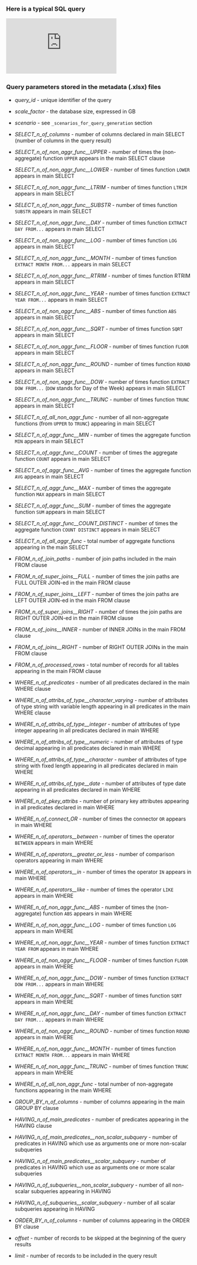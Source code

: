 ### Here is a typical SQL query
![A PostgreSQL Query](https://github.com/marinfotache/SQL-Queries-for-TPC-H/blob/main/_query_template_and_parameters/Q2311052230000015.pdf)


### Query parameters stored in the metadata (.xlsx) files

* _query_id_ - unique identifier of the query                                      
* _scale_factor_ - the database size, expressed in GB                                
* _scenario_ - see `_scenarios_for_query_generation` section                                     

* _SELECT_n_of_columns_ - number of columns declared in main SELECT (number of columns in the query result)                     
* _SELECT_n_of_non_aggr_func__UPPER_ - number of times the (non-aggregate) function `UPPER` appears in the main SELECT clause
* _SELECT_n_of_non_aggr_func__LOWER_ - number of times function `LOWER` appears in main SELECT                
* _SELECT_n_of_non_aggr_func__LTRIM_ - number of times function `LTRIM` appears in main SELECT                 
* _SELECT_n_of_non_aggr_func__SUBSTR_ - number of times function `SUBSTR` appears in main SELECT    
* _SELECT_n_of_non_aggr_func__DAY_ - number of times function `EXTRACT DAY FROM...` appears in main SELECT   
* _SELECT_n_of_non_aggr_func__LOG_ - number of times function `LOG` appears in main SELECT   
* _SELECT_n_of_non_aggr_func__MONTH_ - number of times function `EXTRACT MONTH FROM...`  appears in main SELECT   
* _SELECT_n_of_non_aggr_func__RTRIM_ - number of times function RTRIM appears in main SELECT    
* _SELECT_n_of_non_aggr_func__YEAR_ - number of times function `EXTRACT YEAR FROM...`  appears in main SELECT    
* _SELECT_n_of_non_aggr_func__ABS_ - number of times function `ABS` appears in main SELECT   
* _SELECT_n_of_non_aggr_func__SQRT_ - number of times function `SQRT` appears in main SELECT   
* _SELECT_n_of_non_aggr_func__FLOOR_ - number of times function `FLOOR` appears in main SELECT   
* _SELECT_n_of_non_aggr_func__ROUND_ - number of times function `ROUND` appears in main SELECT    
* _SELECT_n_of_non_aggr_func__DOW_ - number of times function `EXTRACT DOW FROM...` (`DOW` stands for Day of the Week) appears in main SELECT   
* _SELECT_n_of_non_aggr_func__TRUNC_ - number of times function `TRUNC` appears in main SELECT   
* _SELECT_n_of_all_non_aggr_func_ - number of all non-aggregate functions (from `UPPER` to `TRUNC`) appearing in main SELECT   
* _SELECT_n_of_aggr_func__MIN_ - number of times the aggregate function `MIN` appears in main SELECT   
* _SELECT_n_of_aggr_func__COUNT_ - number of times the aggregate function `COUNT` appears in main SELECT   
* _SELECT_n_of_aggr_func__AVG_ - number of times the aggregate function `AVG` appears in main SELECT    
* _SELECT_n_of_aggr_func__MAX_ - number of times the aggregate function `MAX` appears in main SELECT  
* _SELECT_n_of_aggr_func__SUM_  - number of times the aggregate function `SUM` appears in main SELECT 
* _SELECT_n_of_aggr_func__COUNT_DISTINCT_ - number of times the aggregate function `COUNT DISTINCT` appears in main SELECT  
* _SELECT_n_of_all_aggr_func_ - total number of aggregate functions appearing in the main SELECT

* _FROM_n_of_join_paths_ - number of join paths included in the main FROM clause
* _FROM_n_of_super_joins__FULL_ - number of times the join paths are FULL OUTER JOIN-ed in the main FROM clause
* _FROM_n_of_super_joins__LEFT_ - number of times the join paths are LEFT OUTER JOIN-ed in the main FROM clause
* _FROM_n_of_super_joins__RIGHT_ - number of times the join paths are RIGHT OUTER JOIN-ed in the main FROM clause
* _FROM_n_of_joins__INNER_ - number of INNER JOINs in the main FROM clause
* _FROM_n_of_joins__RIGHT_ - number of RIGHT OUTER JOINs in the main FROM clause
* _FROM_n_of_processed_rows_ - total number of records for all tables appearing in the main FROM clause
  
* _WHERE_n_of_predicates_ - number of all predicates declared in the main WHERE clause
* _WHERE_n_of_attribs_of_type__character_varying_ - number of attributes of type string with variable length appearing in all predicates in the main WHERE clause
* _WHERE_n_of_attribs_of_type__integer_ - number of attributes of type integer appearing in all predicates declared in main WHERE 
* _WHERE_n_of_attribs_of_type__numeric_ - number of attributes of type decimal appearing in all predicates declared in main WHERE
* _WHERE_n_of_attribs_of_type__character_ - number of attributes of type string with fixed length appearing in all predicates declared in main WHERE
* _WHERE_n_of_attribs_of_type__date_ - number of attributes of type date appearing in all predicates declared in main WHERE
* _WHERE_n_of_pkey_attribs_ - number of primary key attributes appearing in all predicates declared in main WHERE
* _WHERE_n_of_connect_OR_ - number of times the connector `OR` appears in main WHERE
* _WHERE_n_of_operators__between_ - number of times the operator `BETWEEN` appears in main WHERE
* _WHERE_n_of_operators__greater_or_less_ - number of comparison operators appearing in main WHERE
* _WHERE_n_of_operators__in_ - number of times the operator `IN` appears in main WHERE
* _WHERE_n_of_operators__like_ - number of times the operator `LIKE` appears in main WHERE
* _WHERE_n_of_non_aggr_func__ABS_ - number of times the (non-aggregate) function `ABS` appears in main WHERE
* _WHERE_n_of_non_aggr_func__LOG_ - number of times function `LOG` appears in main WHERE
* _WHERE_n_of_non_aggr_func__YEAR_ - number of times function `EXTRACT YEAR FROM` appears in main WHERE
* _WHERE_n_of_non_aggr_func__FLOOR_ - number of times function `FLOOR` appears in main WHERE
* _WHERE_n_of_non_aggr_func__DOW_ - number of times function `EXTRACT DOW FROM...` appears in main WHERE
* _WHERE_n_of_non_aggr_func__SQRT_ - number of times function `SQRT` appears in main WHERE
* _WHERE_n_of_non_aggr_func__DAY_ - number of times function `EXTRACT DAY FROM...` appears in main WHERE
* _WHERE_n_of_non_aggr_func__ROUND_ - number of times function `ROUND` appears in main WHERE
* _WHERE_n_of_non_aggr_func__MONTH_ - number of times function `EXTRACT MONTH FROM...` appears in main WHERE
* _WHERE_n_of_non_aggr_func__TRUNC_ - number of times function `TRUNC` appears in main WHERE
* _WHERE_n_of_all_non_aggr_func_ - total number of non-aggregate functions appearing in the main WHERE
  
* _GROUP_BY_n_of_columns_ - number of columns appearing in the main GROUP BY clause

* _HAVING_n_of_main_predicates_ - number of predicates appearing in the HAVING clause
* _HAVING_n_of_main_predicates__non_scalar_subquery_ - number of predicates in HAVING which use as arguments one or more non-scalar subqueries
* _HAVING_n_of_main_predicates__scalar_subquery_ - number of predicates in HAVING which use as arguments one or more scalar subqueries
* _HAVING_n_of_subqueries__non_scalar_subquery_ - number of all non-scalar subqueries appearing in HAVING
* _HAVING_n_of_subqueries__scalar_subquery_ - number of all scalar subqueries appearing in HAVING

* _ORDER_BY_n_of_columns_ - number of columns appearing in the ORDER BY clause
* _offset_ - number of records to be skipped at the beginning of the query results
* _limit_ - number of records to be included in the query result
